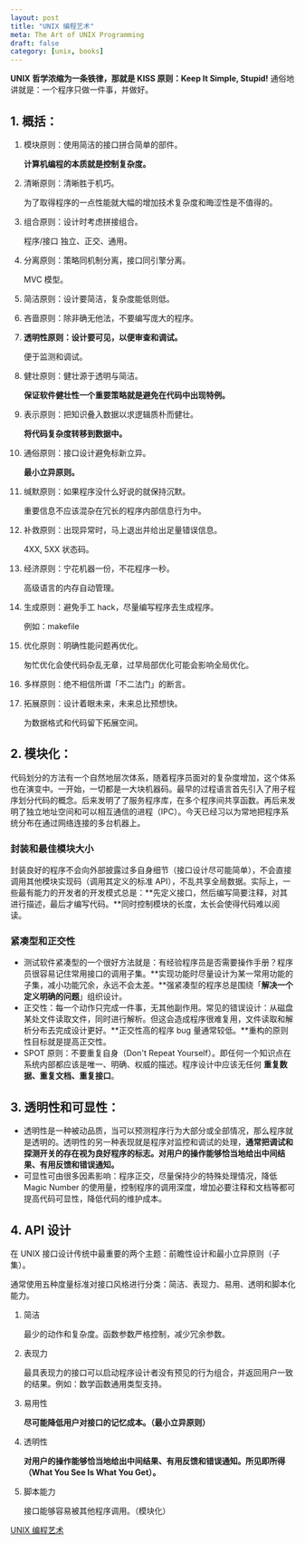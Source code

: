 ```yaml
---
layout: post
title: "UNIX 编程艺术"
meta: The Art of UNIX Programming
draft: false
category: [unix, books]
---
```


**UNIX 哲学浓缩为一条铁律，那就是 KISS 原则：Keep It Simple, Stupid!** 通俗地讲就是：一个程序只做一件事，并做好。

## 1. 概括：

1. 模块原则：使用简洁的接口拼合简单的部件。

   **计算机编程的本质就是控制复杂度。**

2. 清晰原则：清晰胜于机巧。

   为了取得程序的一点性能就大幅的增加技术复杂度和晦涩性是不值得的。

3. 组合原则：设计时考虑拼接组合。

   程序/接口 独立、正交、通用。

4. 分离原则：策略同机制分离，接口同引擎分离。

   MVC 模型。

5. 简洁原则：设计要简洁，复杂度能低则低。

6. 吝啬原则：除非确无他法，不要编写庞大的程序。

7. **透明性原则：设计要可见，以便审查和调试。**

   便于监测和调试。

8. 健壮原则：健壮源于透明与简洁。

   **保证软件健壮性一个重要策略就是避免在代码中出现特例。**

9. 表示原则：把知识叠入数据以求逻辑质朴而健壮。

   **将代码复杂度转移到数据中。**

10. 通俗原则：接口设计避免标新立异。

    **最小立异原则。**

11. 缄默原则：如果程序没什么好说的就保持沉默。

    重要信息不应该混杂在冗长的程序内部信息行为中。

12. 补救原则：出现异常时，马上退出并给出足量错误信息。

    4XX, 5XX 状态码。

13. 经济原则：宁花机器一份，不花程序一秒。

    高级语言的内存自动管理。

14. 生成原则：避免手工 hack，尽量编写程序去生成程序。

    例如：makefile

15. 优化原则：明确性能问题再优化。

    匆忙优化会使代码杂乱无章，过早局部优化可能会影响全局优化。

16. 多样原则：绝不相信所谓「不二法门」的断言。

17. 拓展原则：设计着眼未来，未来总比预想快。

    为数据格式和代码留下拓展空间。

## 2. 模块化：

代码划分的方法有一个自然地层次体系，随着程序员面对的复杂度增加，这个体系也在演变中。一开始，一切都是一大块机器码。最早的过程语言首先引入了用子程序划分代码的概念。后来发明了了服务程序库，在多个程序间共享函数。再后来发明了独立地址空间和可以相互通信的进程（IPC）。今天已经习以为常地把程序系统分布在通过网络连接的多台机器上。

### 封装和最佳模块大小

封装良好的程序不会向外部披露过多自身细节（接口设计尽可能简单），不会直接调用其他模块实现码（调用其定义的标准 API），不乱共享全局数据。实际上，一些最有能力的开发者的开发模式总是：**先定义接口，然后编写简要注释，对其进行描述，最后才编写代码。**同时控制模块的长度，太长会使得代码难以阅读。

### 紧凑型和正交性

* 测试软件紧凑型的一个很好方法就是：有经验程序员是否需要操作手册？程序员很容易记住常用接口的调用子集。**实现功能时尽量设计为某一常用功能的子集，减小功能冗余，永远不会太差。**强紧凑型的程序总是围绕「**解决一个定义明确的问题**」组织设计。
* 正交性：每一个动作只完成一件事，无其他副作用。常见的错误设计：从磁盘某处文件读取文件，同时进行解析。但这会造成程序很难复用，文件读取和解析分布去完成设计更好。**正交性高的程序 bug 量通常较低。**重构的原则性目标就是提高正交性。
* SPOT 原则：不要重复自身（Don't Repeat Yourself）。即任何一个知识点在系统内部都应该是唯一、明确、权威的描述。程序设计中应该无任何 **重复数据、重复文档、重复接口**。

## 3. 透明性和可显性：

* 透明性是一种被动品质，当可以预测程序行为大部分或全部情况，那么程序就是透明的。透明性的另一种表现就是程序对监控和调试的处理，**通常把调试和探测开关的存在视为良好程序的标志。对用户的操作能够恰当地给出中间结果、有用反馈和错误通知。**
* 可显性可由很多因素影响：程序正交，尽量保持少的特殊处理情况，降低 Magic Number 的使用量，控制程序的调用深度，增加必要注释和文档等都可提高代码可显性，降低代码的维护成本。

## 4. API 设计

在 UNIX 接口设计传统中最重要的两个主题：前瞻性设计和最小立异原则（子集）。

通常使用五种度量标准对接口风格进行分类：简洁、表现力、易用、透明和脚本化能力。

1. 简洁

   最少的动作和复杂度。函数参数严格控制，减少冗余参数。

2. 表现力

   最具表现力的接口可以启动程序设计者没有预见的行为组合，并返回用户一致的结果。例如：数学函数通用类型支持。

3. 易用性

   **尽可能降低用户对接口的记忆成本。（最小立异原则）**

4. 透明性

   **对用户的操作能够恰当地给出中间结果、有用反馈和错误通知。所见即所得（What You See Is What You Get）。**

5. 脚本能力

   接口能够容易被其他程序调用。（模块化）

[UNIX 编程艺术](https://book.douban.com/subject/1467587/)

